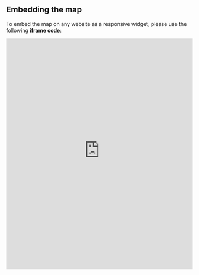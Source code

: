 ## Embedding the map

To embed the map on any website as a responsive widget, please use the following **iframe code**:

<iframe title="Euranet Map" aria-label="Map" id="euranet-map-map-public-transport" src="https://map-public-transport.vercel.app" scrolling="no" frameborder="0"style="width: 0; min-width: 100% !important; border: none;" height="624"></iframe><script type="text/javascript">window.addEventListener("message",e=>{if("https://map-public-transport.vercel.app"!==e.origin)return;let t=e.data;if(t.height){document.getElementById("euranet-map-map-public-transport").height=t.height+"px"}},!1)</script>